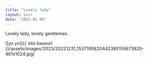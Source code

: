 ```yaml
---
title: "Lovely lady"
layout: post
date: "2023-01-04"
---
```


Lovely lady, lovely gentleman.

![yo yo]({{ site.baseurl }}/assets/images/2023/20221231_1537195820442385155673920-461x1024.jpg)
